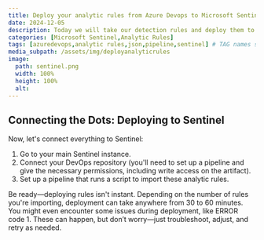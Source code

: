 ```yaml
---
title: Deploy your analytic rules from Azure Devops to Microsoft Sentinel
date: 2024-12-05
description: Today we will take our detection rules and deploy them to Microsoft Sentinel
categories: [Microsoft Sentinel,Analytic Rules]
tags: [azuredevops,analytic rules,json,pipeline,sentinel] # TAG names should always be lowercase
media_subpath: /assets/img/deployanalyticrules
image:
  path: sentinel.png
  width: 100%
  height: 100%
  alt:
---
```


## Connecting the Dots: Deploying to Sentinel

Now, let's connect everything to Sentinel:

1. Go to your main Sentinel instance.
2. Connect your DevOps repository (you'll need to set up a pipeline and give the necessary permissions, including write access on the artifact).
3. Set up a pipeline that runs a script to import these analytic rules.

Be ready—deploying rules isn't instant. Depending on the number of rules you're importing, deployment can take anywhere from 30 to 60 minutes. You might even encounter some issues during deployment, like ERROR code 1. These can happen, but don’t worry—just troubleshoot, adjust, and retry as needed.
